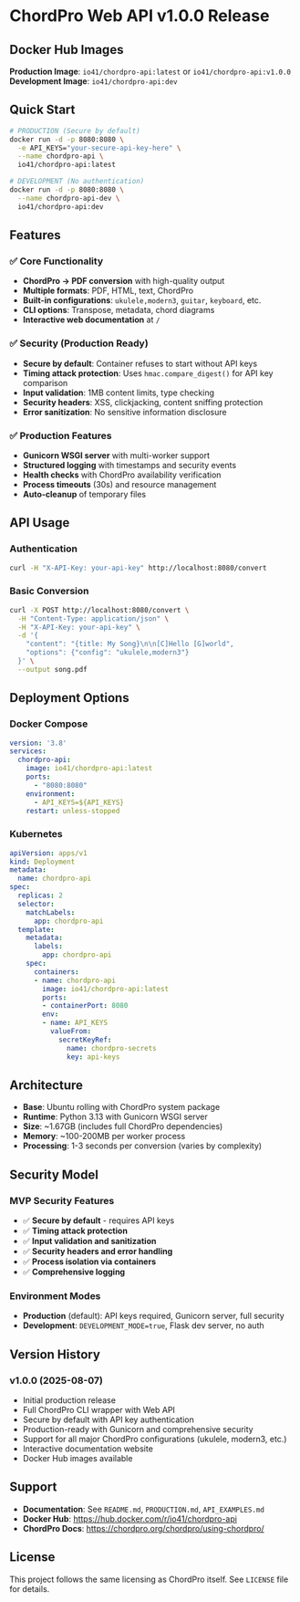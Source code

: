 # ChordPro Web API v1.0.0 Release

## Docker Hub Images

**Production Image**: `io41/chordpro-api:latest` or `io41/chordpro-api:v1.0.0`  
**Development Image**: `io41/chordpro-api:dev`

## Quick Start

```bash
# PRODUCTION (Secure by default)
docker run -d -p 8080:8080 \
  -e API_KEYS="your-secure-api-key-here" \
  --name chordpro-api \
  io41/chordpro-api:latest

# DEVELOPMENT (No authentication)
docker run -d -p 8080:8080 \
  --name chordpro-api-dev \
  io41/chordpro-api:dev
```

## Features

### ✅ **Core Functionality**
- **ChordPro → PDF conversion** with high-quality output
- **Multiple formats**: PDF, HTML, text, ChordPro
- **Built-in configurations**: `ukulele,modern3`, `guitar`, `keyboard`, etc.
- **CLI options**: Transpose, metadata, chord diagrams
- **Interactive web documentation** at `/`

### ✅ **Security (Production Ready)**
- **Secure by default**: Container refuses to start without API keys
- **Timing attack protection**: Uses `hmac.compare_digest()` for API key comparison
- **Input validation**: 1MB content limits, type checking
- **Security headers**: XSS, clickjacking, content sniffing protection
- **Error sanitization**: No sensitive information disclosure

### ✅ **Production Features**
- **Gunicorn WSGI server** with multi-worker support
- **Structured logging** with timestamps and security events
- **Health checks** with ChordPro availability verification
- **Process timeouts** (30s) and resource management
- **Auto-cleanup** of temporary files

## API Usage

### Authentication
```bash
curl -H "X-API-Key: your-api-key" http://localhost:8080/convert
```

### Basic Conversion
```bash
curl -X POST http://localhost:8080/convert \
  -H "Content-Type: application/json" \
  -H "X-API-Key: your-api-key" \
  -d '{
    "content": "{title: My Song}\n\n[C]Hello [G]world",
    "options": {"config": "ukulele,modern3"}
  }' \
  --output song.pdf
```

## Deployment Options

### Docker Compose
```yaml
version: '3.8'
services:
  chordpro-api:
    image: io41/chordpro-api:latest
    ports:
      - "8080:8080"
    environment:
      - API_KEYS=${API_KEYS}
    restart: unless-stopped
```

### Kubernetes
```yaml
apiVersion: apps/v1
kind: Deployment
metadata:
  name: chordpro-api
spec:
  replicas: 2
  selector:
    matchLabels:
      app: chordpro-api
  template:
    metadata:
      labels:
        app: chordpro-api
    spec:
      containers:
      - name: chordpro-api
        image: io41/chordpro-api:latest
        ports:
        - containerPort: 8080
        env:
        - name: API_KEYS
          valueFrom:
            secretKeyRef:
              name: chordpro-secrets
              key: api-keys
```

## Architecture

- **Base**: Ubuntu rolling with ChordPro system package
- **Runtime**: Python 3.13 with Gunicorn WSGI server
- **Size**: ~1.67GB (includes full ChordPro dependencies)
- **Memory**: ~100-200MB per worker process
- **Processing**: 1-3 seconds per conversion (varies by complexity)

## Security Model

### MVP Security Features
- ✅ **Secure by default** - requires API keys
- ✅ **Timing attack protection**
- ✅ **Input validation and sanitization**
- ✅ **Security headers and error handling**
- ✅ **Process isolation via containers**
- ✅ **Comprehensive logging**

### Environment Modes
- **Production** (default): API keys required, Gunicorn server, full security
- **Development**: `DEVELOPMENT_MODE=true`, Flask dev server, no auth

## Version History

### v1.0.0 (2025-08-07)
- Initial production release
- Full ChordPro CLI wrapper with Web API
- Secure by default with API key authentication
- Production-ready with Gunicorn and comprehensive security
- Support for all major ChordPro configurations (ukulele, modern3, etc.)
- Interactive documentation website
- Docker Hub images available

## Support

- **Documentation**: See `README.md`, `PRODUCTION.md`, `API_EXAMPLES.md`
- **Docker Hub**: https://hub.docker.com/r/io41/chordpro-api
- **ChordPro Docs**: https://chordpro.org/chordpro/using-chordpro/

## License

This project follows the same licensing as ChordPro itself. See `LICENSE` file for details.